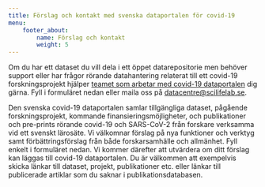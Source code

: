 ```yaml
---
title: Förslag och kontakt med svenska dataportalen för covid-19
menu:
    footer_about:
        name: Förslag och kontakt
        weight: 5
---
```


Om du har ett dataset du vill dela i ett öppet datarepositorie men behöver support eller har frågor rörande datahantering relaterat till ett covid-19 forskningsprojekt hjälper [teamet som arbetar med covid-19 dataportalen](/sv/about/) dig gärna. Fyll i formuläret nedan eller maila oss på [datacentre@scilifelab.se](mailto:datacentre@scilifelab.se).

Den svenska covid-19 dataportalen samlar  tillgängliga dataset, pågående forskningsprojekt, kommande finansieringsmöjligheter, och publikationer och pre-prints rörande covid-19 och SARS-CoV-2 från forskare verksamma vid ett svenskt lärosäte. Vi välkomnar förslag på nya funktioner och verktyg samt förbättringsförslag från både forskarsamhälle och allmänhet. Fyll enkelt i  formuläret nedan. Vi kommer därefter att utvärdera om ditt förslag kan läggas till covid-19 dataportalen. Du är välkommen att exempelvis skicka länkar till dataset, projekt, publikationer etc. eller länkar till publicerade artiklar som du saknar i publikationsdatabasen.
